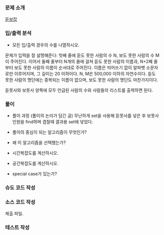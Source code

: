 ### 문제 소개
[듣보잡](https://www.acmicpc.net/problem/1764)

### 입/출력 분석
- 모든 입/출력 경우의 수를 나열하시오.

문제가 입력을 잘 설명해준다:
첫째 줄에 듣도 못한 사람의 수 N, 보도 못한 사람의 수 M이 주어진다. 
이어서 둘째 줄부터 N개의 줄에 걸쳐 듣도 못한 사람의 이름과, N+2째 줄부터 보도 못한 사람의 이름이 순서대로 주어진다. 
이름은 띄어쓰기 없이 알파벳 소문자로만 이루어지며, 
그 길이는 20 이하이다. N, M은 500,000 이하의 자연수이다.
듣도 못한 사람의 명단에는 중복되는 이름이 없으며, 보도 못한 사람의 명단도 마찬가지이다.

듣못사와 보못사 양쪽에 모두 언급된 사람의 수와 사람들의 리스트를 출력하면 된다.

### 풀이
- 풀이 과정 (풀이의 논리가 담긴 글)
무난하게 set을 사용해 듣못사를 넣은 후
보못사 인원을 find하며 겹칠때 결과용 set에 넣었다.

- 풀이의 중심이 되는 알고리즘이 무엇인가?

- 왜 이 알고리즘을 선택했는가?

- 시간복잡도를 계산하시오.

- 공간복잡도를 계산하시오.

- special case가 있는가?

### 슈도 코드 작성

### 소스 코드 작성
제출 파일.

### 테스트 작성
